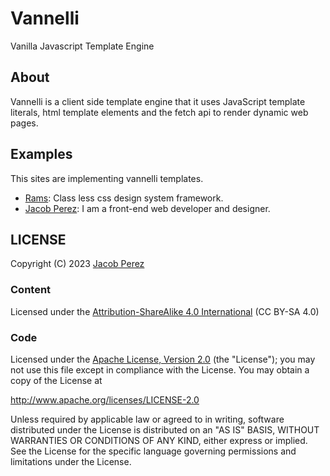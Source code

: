 # Vannelli

Vanilla Javascript Template Engine

## About

Vannelli is a client side template engine that it uses JavaScript template literals,
html template elements and the fetch api to render dynamic web pages.

## Examples

This sites are implementing vannelli templates.

- [Rams](https://jacobxperez.github.io/rams/):  Class less css design system framework.
- [Jacob Perez](https://jacobxperez.github.io/blog/): I am a front-end web developer and designer.

## LICENSE

Copyright (C) 2023 [Jacob Perez](https://github.com/jacobxperez)

### Content

Licensed under the [Attribution-ShareAlike 4.0 International](https://creativecommons.org/licenses/by-sa/4.0/) (CC BY-SA 4.0)

### Code

Licensed under the [Apache License, Version 2.0](http://www.apache.org/licenses/LICENSE-2.0) (the "License");
you may not use this file except in compliance with the License.
You may obtain a copy of the License at

<http://www.apache.org/licenses/LICENSE-2.0>

Unless required by applicable law or agreed to in writing, software
distributed under the License is distributed on an "AS IS" BASIS,
WITHOUT WARRANTIES OR CONDITIONS OF ANY KIND, either express or implied.
See the License for the specific language governing permissions and
limitations under the License.
